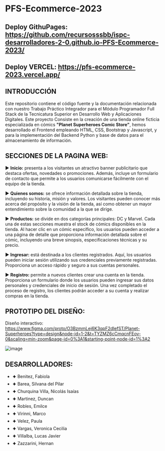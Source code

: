 # PFS-Ecommerce-2023

## Deploy GithuPages: https://github.com/recursosssbb/ispc-desarrolladores-2-0.github.io-PFS-Ecommerce-2023/
## Deploy VERCEL: https://pfs-ecommerce-2023.vercel.app/   

## INTRODUCCIÓN
Este repositorio contiene el código fuente y la documentación relacionada con nuestro Trabajo Práctico Integrador para el Módulo Programador Full Stack de la Tecnicatura Superior en Desarrollo Web y Aplicaciones Digitales. Este proyecto Consiste en la creación de una tienda online ficticia especializada en cómics **"Planet Superheroes Comic Store"**, hemos desarrollado el Frontend empleando HTML, CSS, Bootstrap y Javascript, y para la implementación del Backend Python y base de datos para el almacenamiento de información. 

## SECCIONES DE LA PAGINA WEB:

▶ **Inicio:** presenta a los visitantes un atractivo banner publicitario que destaca ofertas, novedades o promociones. Además, incluye un formulario de contacto que permite a los usuarios comunicarse fácilmente con el equipo de la tienda.

▶ **Quienes somos:** se ofrece información detallada sobre la tienda, incluyendo su historia, misión y valores. Los visitantes pueden conocer más acerca del propósito y la visión de la tienda, así como obtener un mayor entendimiento sobre la comunidad a la que se dirige.

▶ **Productos:** se divide en dos categorías principales: DC y Marvel. Cada una de estas secciones muestra el stock de cómics disponibles en la tienda. Al hacer clic en un cómic específico, los usuarios pueden acceder a una página de detalle que proporciona información detallada sobre el cómic, incluyendo una breve sinopsis, especificaciones técnicas y su precio.

▶ **Ingresar:** está destinada a los clientes registrados. Aquí, los usuarios pueden iniciar sesión utilizando sus credenciales previamente registradas. Proporciona un acceso rápido y seguro a sus cuentas personales.

▶ **Registro:** permite a nuevos clientes crear una cuenta en la tienda. Proporciona un formulario donde los usuarios pueden ingresar sus datos personales y credenciales de inicio de sesión. Una vez completado el proceso de registro, los clientes podrán acceder a su cuenta y realizar compras en la tienda.

## PROTOTIPO DEL DISEÑO:

Diseño interactivo: https://www.figma.com/proto/O3BzmmLej6K3qpF2dIefST/Planet-Superheroes?type=design&node-id=1-2&t=TYZMZ6cCmqcnFEov-0&scaling=min-zoom&page-id=0%3A1&starting-point-node-id=1%3A2 

![image](https://github.com/ISPC-Desarrolladores-2-0/PFS-Ecommerce-2023/assets/81953405/8db1e439-5ab5-45ad-a68c-ef70b87ed4ae)

## DESARROLLADORES:

* 🟆 Benitez, Fabiola
* 🟆 Barea, Silvana del Pilar
* 🟆 Churquina Villa, Nicolás Isaías
* 🟆 Martinez, Duncan
* 🟆 Robles, Emilce
* 🟆 Virinni, Marco
* 🟆 Velez, Paula
* 🟆 Vargas, Veronica Cecilia
* 🟆 Villalba, Lucas Javier
* 🟆 Zazzarini, Hernan
